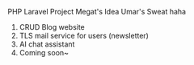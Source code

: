 PHP Laravel Project
Megat's Idea Umar's Sweat haha

1. CRUD Blog website
2. TLS mail service for users (newsletter)
3. AI chat assistant
4. Coming soon~ 